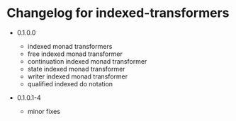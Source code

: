 # Changelog for indexed-transformers

* 0.1.0.0
  - indexed monad transformers
  - free indexed monad transformer
  - continuation indexed monad transformer
  - state indexed monad transformer
  - writer indexed monad transformer
  - qualified indexed do notation

* 0.1.0.1-4
  - minor fixes
